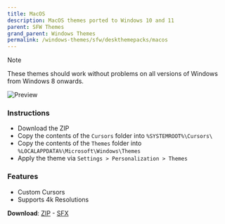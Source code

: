 ```yaml
---
title: MacOS
description: MacOS themes ported to Windows 10 and 11
parent: SFW Themes
grand_parent: Windows Themes
permalink: /windows-themes/sfw/deskthemepacks/macos
---
```


> [!NOTE]
> These themes should work without problems on all versions of Windows from Windows 8 onwards.

![Preview][Preview]

### Instructions

- Download the ZIP
- Copy the contents of the `Cursors` folder into `%SYSTEMROOT%\Cursors\`
- Copy the contents of the `Themes` folder into `%LOCALAPPDATA%\Microsoft\Windows\Themes`
- Apply the theme via `Settings > Personalization > Themes`

### Features

- Custom Cursors
- Supports 4k Resolutions

**Download**: [ZIP][ZIP] - [SFX][SFX]

<!-- ////////////////////////////////////////////////////////////////////////////////////////////////////////////////////// -->

[Preview]: https://gitlab.com/the-back-room/deskthemepacks/sfw/macos/-/raw/main/Extras/Preview.bmp

<!-- ////////////////////////////////////////////////////////////////////////////////////////////////////////////////////// -->

[ZIP]: https://gitlab.com/the-back-room/deskthemepacks/sfw/macos/-/archive/main/macos-main.zip
[SFX]: https://github.com/The-Back-Room/Deskthemepacks/releases/download/1.0.0/MacOS.exe

<!-- ////////////////////////////////////////////////////////////////////////////////////////////////////////////////////// -->
